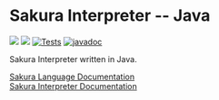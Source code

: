 # Sakura Interpreter -- Java

<img src="https://img.shields.io/badge/Interpreter%20Version-1.0.4-red" /> <img src="https://img.shields.io/badge/Lang Version-0.1.0--beta.2-green" /> [![Tests](https://github.com/ArkinSolomon/sakura-interpreter-java/actions/workflows/test-all.yml/badge.svg)](https://github.com/ArkinSolomon/sakura-interpreter-java/actions/workflows/test-all.yml) [![javadoc](https://javadoc.io/badge2/net.arkinsolomon/sakurainterpreter/javadoc.svg)](https://javadoc.io/doc/net.arkinsolomon/sakurainterpreter)

Sakura Interpreter written in Java.

[Sakura Language Documentation](https://sakura-docs.arkinsolomon.net/)<br>
[Sakura Interpreter Documentation](https://javadoc.io/doc/net.arkinsolomon/sakurainterpreter)
